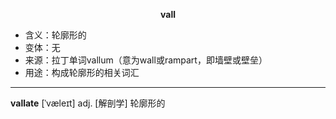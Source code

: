 
**<center>vall</center>**

- <span class="definition">含义：轮廓形的</span>
- <span class="definition">变体：无</span>
- <span class="definition">来源：拉丁单词vallum（意为wall或rampart，即墙壁或壁垒）</span>
- <span class="definition">用途：构成轮廓形的相关词汇</span>

---

<span class="vocabulary">**vallate**</span> [ˈvæleɪt] adj. [解剖学] 轮廓形的
